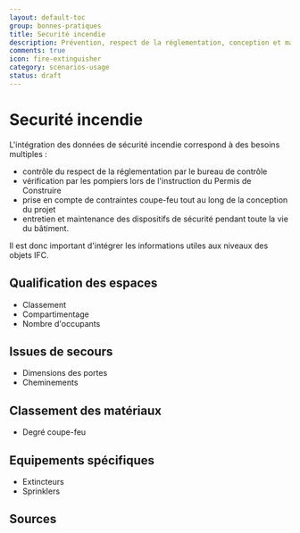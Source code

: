 ```yaml
---
layout: default-toc
group: bonnes-pratiques
title: Securité incendie
description: Prévention, respect de la réglementation, conception et maintenance des système de sécurité.
comments: true
icon: fire-extinguisher
category: scenarios-usage
status: draft
---
```


# Securité incendie

L'intégration des données de sécurité incendie correspond à des besoins multiples :

* contrôle du respect de la réglementation par le bureau de contrôle
* vérification par les pompiers lors de l'instruction du Permis de Construire
* prise en compte de contraintes coupe-feu tout au long de la conception du projet
* entretien et maintenance des dispositifs de sécurité pendant toute la vie du bâtiment.

Il est donc important d'intégrer les informations utiles aux niveaux des objets IFC.

## Qualification des espaces

* Classement
* Compartimentage
* Nombre d'occupants

## Issues de secours

* Dimensions des portes
* Cheminements

## Classement des matériaux

* Degré coupe-feu

## Equipements spécifiques

* Extincteurs
* Sprinklers

## Sources
